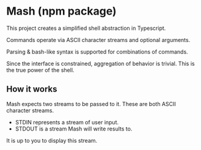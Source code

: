 # Mash (npm package)

This project creates a simplified shell abstraction in Typescript. 

Commands operate via ASCII character streams and optional arguments. 

Parsing & bash-like syntax is supported for combinations of commands. 

Since the interface is constrained, aggregation of behavior is trivial. This is the true power of the shell. 

## How it works

Mash expects two streams to be passed to it. These are both ASCII character streams.

- STDIN represents a stream of user input.
- STDOUT is a stream Mash will write results to. 

It is up to you to display this stream.